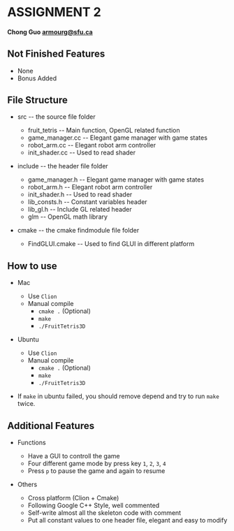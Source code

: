 # ASSIGNMENT 2
#### Chong Guo armourg@sfu.ca

## Not Finished Features

- None
- Bonus Added

## File Structure

- src -- the source file folder

    - fruit_tetris -- Main function, OpenGL related function
    - game_manager.cc -- Elegant game manager with game states
    - robot_arm.cc -- Elegant robot arm controller
    - init_shader.cc -- Used to read shader

- include -- the header file folder

    - game_manager.h -- Elegant game manager with game states
    - robot_arm.h -- Elegant robot arm controller
    - init_shader.h -- Used to read shader
    - lib_consts.h -- Constant variables header
    - lib_gl.h -- Include GL related header
    - glm -- OpenGL math library

- cmake -- the cmake findmodule file folder
    - FindGLUI.cmake -- Used to find GLUI in different platform
 
    
## How to use

- Mac
    - Use `Clion`
    - Manual compile
        - `cmake .` (Optional)
        - `make`
        - `./FruitTetris3D` 

- Ubuntu
    - Use `Clion`
    - Manual compile
        - `cmake .` (Optional)
        - `make`
        - `./FruitTetris3D` 

- If `make` in ubuntu failed, you should remove depend and try to run `make` twice.

## Additional Features

- Functions
    - Have a GUI to controll the game 
    - Four different game mode by press key `1`, `2`, `3`, `4`
    - Press `p` to pause the game and again to resume 

- Others
    - Cross platform (Clion + Cmake)
    - Following Google C++ Style, well commented
    - Self-write almost all the skeleton code with comment
    - Put all constant values to one header file, elegant and easy to modify
